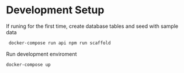 # Development Setup
If runing for the first time, create database tables and seed with sample data
```bash
 docker-compose run api npm run scaffold
 ```
 Run development enviroment
 ```bash
 docker-compose up
 ```
